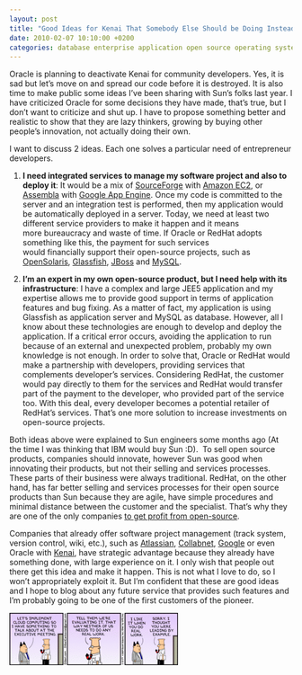 ```yaml
---
layout: post
title: "Good Ideas for Kenai That Somebody Else Should be Doing Instead"
date: 2010-02-07 10:10:00 +0200
categories: database enterprise application open source operating system strategy web
---
```


Oracle is planning to deactivate Kenai for community developers. Yes, it is sad but let’s move on and spread our code before it is destroyed. It is also time to make public some ideas I’ve been sharing with Sun’s folks last year. I have criticized Oracle for some decisions they have made, that’s true, but I don’t want to criticize and shut up. I have to propose something better and realistic to show that they are lazy thinkers, growing by buying other people’s innovation, not actually doing their own.

I want to discuss 2 ideas. Each one solves a particular need of entrepreneur developers.

1. **I need integrated services to manage my software project and also to deploy it**: It would be a mix of <a href="http://sourceforge.net/">SourceForge</a> with <a href="http://aws.amazon.com/ec2/">Amazon EC2</a>, or <a href="http://www.assembla.com/">Assembla</a> with <a href="http://code.google.com/appengine/">Google App Engine</a>. Once my code is committed to the server and an integration test is performed, then my application would be automatically deployed in a server. Today, we need at least two different service providers to make it happen and it means more bureaucracy and waste of time. If Oracle or RedHat adopts something like this, the payment for such services would financially support their open-source projects, such as <a href="http://www.opensolaris.org/">OpenSolaris</a>, <a href="https://glassfish.dev.java.net/">Glassfish</a>, <a href="http://jboss.org/">JBoss</a> and <a href="http://www.mysql.com/">MySQL</a>.

2. **I’m an expert in my own open-source product, but I need help with its infrastructure**: I have a complex and large JEE5 application and my expertise allows me to provide good support in terms of application features and bug fixing. As a matter of fact, my application is using Glassfish as application server and MySQL as database. However, all I know about these technologies are enough to develop and deploy the application. If a critical error occurs, avoiding the application to run because of an external and unexpected problem, probably my own knowledge is not enough. In order to solve that, Oracle or RedHat would make a partnership with developers, providing services that complements developer’s services. Considering RedHat, the customer would pay directly to them for the services and RedHat would transfer part of the payment to the developer, who provided part of the service too. With this deal, every developer becomes a potential retailer of RedHat’s services. That’s one more solution to increase investments on open-source projects.

Both ideas above were explained to Sun engineers some months ago (At the time I was thinking that IBM would buy Sun :D).  To sell open source products, companies should innovate, however Sun was good when innovating their products, but not their selling and services processes. These parts of their business were always traditional. RedHat, on the other hand, has far better selling and services processes for their open source products than Sun because they are agile, have simple procedures and minimal distance between the customer and the specialist. That’s why they are one of the only companies <a href="http://www.infoworld.com/d/open-source/dont-worry-about-red-hats-2009-profit-decline-704">to get profit from open-source</a>.

Companies that already offer software project management (track system, version control, wiki, etc.), such as <a href="http://www.atlassian.com/">Atlassian</a>, <a href="http://www.open.collab.net/">Collabnet</a>, <a href="http://code.google.com/">Google</a> or even Oracle with <a href="http://www.kenai.com/">Kenai</a>, have strategic advantage because they already have something done, with large experience on it. I only wish that people out there get this idea and make it happen. This is not what I love to do, so I won’t appropriately exploit it. But I’m confident that these are good ideas and I hope to blog about any future service that provides such features and I’m probably going to be one of the first customers of the pioneer.

![dilbert-cloud-300x93.gif](/images/posts/dilbert-cloud-300x93.gif)
